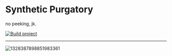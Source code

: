 # Synthetic Purgatory
no peeking, jk.

[![Build project](https://github.com/domibron/SyntheticPurgatory/actions/workflows/main.yml/badge.svg)](https://github.com/domibron/SyntheticPurgatory/actions/workflows/main.yml)

---

![1328387898851983361](https://github.com/user-attachments/assets/5d90e545-d399-4b15-a432-6ab90e0cb9d0)
